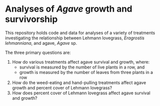 # Analyses of _Agave_ growth and survivorship

This repository holds code and data for analyses of a variety of treatments 
investigating the relationship between Lehmann lovegrass, _Eragrostis 
lehmanniana_, and agave, _Agave_ sp.

The three primary questions are:

1. How do various treatments affect agave survival and growth, where:
    + survival is measured by the number of live plants in a row, and
    + growth is measured by the number of leaves from three plants in a row
2. How do the weed-eating and hand-pulling treatments affect agave growth and 
percent cover of Lehmann lovegrass?
3. How does percent cover of Lehmann lovegrass affect agave survival and growth?
